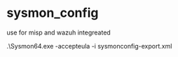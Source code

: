 # sysmon_config
 use for misp and wazuh integreated

 .\Sysmon64.exe -accepteula -i sysmonconfig-export.xml